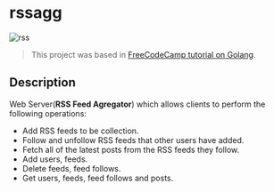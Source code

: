 # rssagg

![rss](https://github.com/user-attachments/assets/e9ea0b7f-d586-4b42-a919-94081fa375fd)

> This project was based in [FreeCodeCamp tutorial on Golang](https://www.youtube.com/watch?v=un6ZyFkqFKo).

Description
-

Web Server(**RSS Feed Agregator**) which allows clients to perform the following operations:
-  Add RSS feeds to be collection.
-  Follow and unfollow RSS feeds that other users have added.
-  Fetch all of the latest posts from the RSS feeds they follow.
-  Add users, feeds.
-  Delete feeds, feed follows.
-  Get users, feeds, feed follows and posts.
